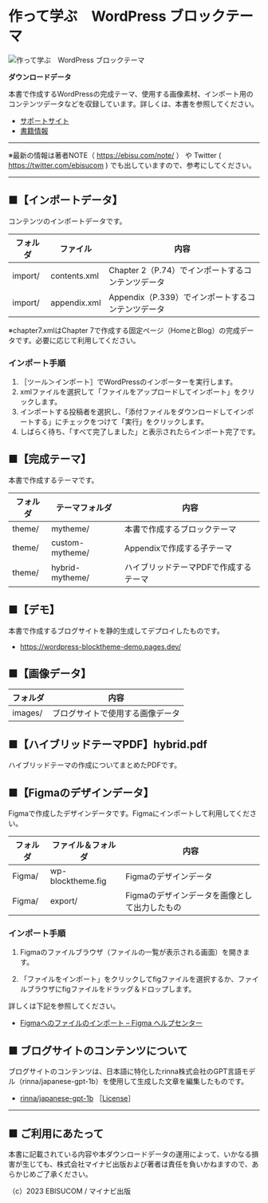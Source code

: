 # 作って学ぶ　WordPress ブロックテーマ

![作って学ぶ　WordPress ブロックテーマ](https://repository-images.githubusercontent.com/581679683/be31976d-0791-40c3-a7ab-134ce4d8bee7)

**ダウンロードデータ**

本書で作成するWordPressの完成テーマ、使用する画像素材、インポート用のコンテンツデータなどを収録しています。詳しくは、本書を参照してください。

* [サポートサイト](https://book.mynavi.jp/supportsite/detail/9784839981877.html) 
* [書籍情報](https://ebisu.com/wp-blocktheme/)

---

※最新の情報は著者NOTE（ https://ebisu.com/note/ ） や Twitter ( https://twitter.com/ebisucom ) でも出していますので、参考にしてください。

---


## ■【インポートデータ】

コンテンツのインポートデータです。

フォルダ     | ファイル     | 内容
------------ | -------------| ---------------------
import/      | contents.xml | Chapter 2（P.74）でインポートするコンテンツデータ
import/      | appendix.xml | Appendix（P.339）でインポートするコンテンツデータ

※chapter7.xmlはChapter 7で作成する固定ページ（HomeとBlog）の完成データです。必要に応じて利用してください。


### インポート手順

1. ［ツール＞インポート］でWordPressのインポーターを実行します。
2. xmlファイルを選択して「ファイルをアップロードしてインポート」をクリックします。
3. インポートする投稿者を選択し、「添付ファイルをダウンロードしてインポートする」にチェックをつけて「実行」をクリックします。
4. しばらく待ち、「すべて完了しました」と表示されたらインポート完了です。



## ■【完成テーマ】

本書で作成するテーマです。

フォルダ | テーマフォルダ    | 内容  
-------- | ---------------- | ------------------------------------------
theme/   | mytheme/         | 本書で作成するブロックテーマ
theme/   | custom-mytheme/  | Appendixで作成する子テーマ
theme/   | hybrid-mytheme/  | ハイブリッドテーマPDFで作成するテーマ



## ■【デモ】

本書で作成するブログサイトを静的生成してデプロイしたものです。

* https://wordpress-blocktheme-demo.pages.dev/


## ■【画像データ】

フォルダ | 内容 
-------- | -----------------------------------
images/  | ブログサイトで使用する画像データ



## ■【ハイブリッドテーマPDF】hybrid.pdf

ハイブリッドテーマの作成についてまとめたPDFです。



## ■【Figmaのデザインデータ】

Figmaで作成したデザインデータです。Figmaにインポートして利用してください。

フォルダ | ファイル＆フォルダ | 内容
-------- | ------------------ | --------------------------------------------
Figma/   | wp-blocktheme.fig  | Figmaのデザインデータ
Figma/   | export/            | Figmaのデザインデータを画像として出力したもの

### インポート手順

1. Figmaのファイルブラウザ（ファイルの一覧が表示される画面）を開きます。

2. 「ファイルをインポート」をクリックしてfigファイルを選択するか、ファイルブラウザにfigファイルをドラッグ＆ドロップします。

詳しくは下記を参照してください。

* [Figmaへのファイルのインポート – Figma ヘルプセンター](https://help.figma.com/hc/ja/articles/360041003114-Figma%E3%81%B8%E3%81%AE%E3%83%95%E3%82%A1%E3%82%A4%E3%83%AB%E3%81%AE%E3%82%A4%E3%83%B3%E3%83%9D%E3%83%BC%E3%83%88)



## ■ ブログサイトのコンテンツについて

ブログサイトのコンテンツは、日本語に特化したrinna株式会社のGPT言語モデル（rinna/japanese-gpt-1b）を使用して生成した文章を編集したものです。

* [rinna/japanese-gpt-1b](https://huggingface.co/rinna/japanese-gpt-1b) ［[License](https://huggingface.co/rinna/japanese-gpt-1b#licenese)］


-----------------------------------------------

## ■ ご利用にあたって

本書に記載されている内容や本ダウンロードデータの運用によって、いかなる損害が生じても、株式会社マイナビ出版および著者は責任を負いかねますので、あらかじめご了承ください。

（c）2023 EBISUCOM / マイナビ出版
